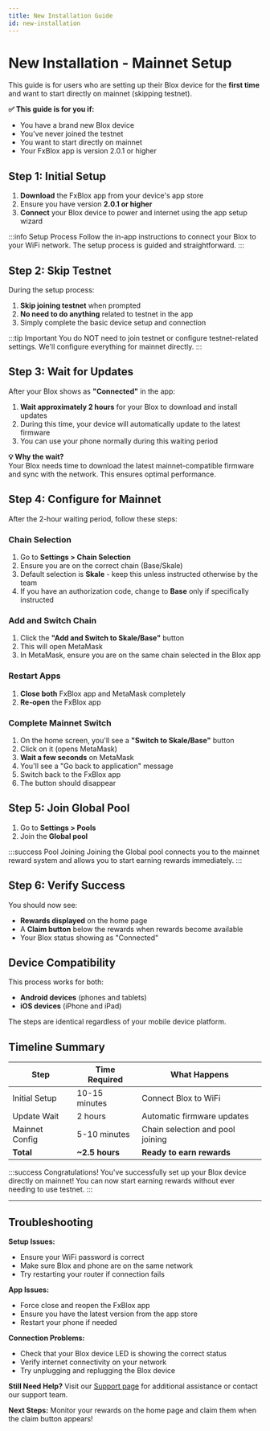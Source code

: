 ```yaml
---
title: New Installation Guide
id: new-installation
---
```


# New Installation - Mainnet Setup

This guide is for users who are setting up their Blox device for the **first time** and want to start directly on mainnet (skipping testnet).

<div style={{backgroundColor: '#e8f5e8', padding: '15px', borderRadius: '8px', margin: '20px 0'}}>
<strong>✅ This guide is for you if:</strong>
<ul>
<li>You have a brand new Blox device</li>
<li>You've never joined the testnet</li>
<li>You want to start directly on mainnet</li>
<li>Your FxBlox app is version 2.0.1 or higher</li>
</ul>
</div>

## Step 1: Initial Setup

1. **Download** the FxBlox app from your device's app store
2. Ensure you have version **2.0.1 or higher**
3. **Connect** your Blox device to power and internet using the app setup wizard

:::info Setup Process
Follow the in-app instructions to connect your Blox to your WiFi network. The setup process is guided and straightforward.
:::

## Step 2: Skip Testnet

During the setup process:

1. **Skip joining testnet** when prompted
2. **No need to do anything** related to testnet in the app
3. Simply complete the basic device setup and connection

:::tip Important
You do NOT need to join testnet or configure testnet-related settings. We'll configure everything for mainnet directly.
:::

## Step 3: Wait for Updates

After your Blox shows as **"Connected"** in the app:

1. **Wait approximately 2 hours** for your Blox to download and install updates
2. During this time, your device will automatically update to the latest firmware
3. You can use your phone normally during this waiting period

<div style={{backgroundColor: '#f0f8ff', padding: '15px', borderRadius: '8px', margin: '20px 0'}}>
<strong>💡 Why the wait?</strong>
<br />
Your Blox needs time to download the latest mainnet-compatible firmware and sync with the network. This ensures optimal performance.
</div>

## Step 4: Configure for Mainnet

After the 2-hour waiting period, follow these steps:

### Chain Selection
1. Go to **Settings > Chain Selection**
2. Ensure you are on the correct chain (Base/Skale)
3. Default selection is **Skale** - keep this unless instructed otherwise by the team
4. If you have an authorization code, change to **Base** only if specifically instructed

### Add and Switch Chain
1. Click the **"Add and Switch to Skale/Base"** button
2. This will open MetaMask
3. In MetaMask, ensure you are on the same chain selected in the Blox app

### Restart Apps
1. **Close both** FxBlox app and MetaMask completely
2. **Re-open** the FxBlox app

### Complete Mainnet Switch
1. On the home screen, you'll see a **"Switch to Skale/Base"** button
2. Click on it (opens MetaMask)
3. **Wait a few seconds** on MetaMask
4. You'll see a "Go back to application" message
5. Switch back to the FxBlox app
6. The button should disappear

## Step 5: Join Global Pool

1. Go to **Settings > Pools**
2. Join the **Global pool**

:::success Pool Joining
Joining the Global pool connects you to the mainnet reward system and allows you to start earning rewards immediately.
:::

## Step 6: Verify Success

You should now see:
- **Rewards displayed** on the home page
- A **Claim button** below the rewards when rewards become available
- Your Blox status showing as "Connected"

## Device Compatibility

This process works for both:
- **Android devices** (phones and tablets)
- **iOS devices** (iPhone and iPad)

The steps are identical regardless of your mobile device platform.

## Timeline Summary

| Step | Time Required | What Happens |
|------|---------------|--------------|
| Initial Setup | 10-15 minutes | Connect Blox to WiFi |
| Update Wait | 2 hours | Automatic firmware updates |
| Mainnet Config | 5-10 minutes | Chain selection and pool joining |
| **Total** | **~2.5 hours** | **Ready to earn rewards** |

:::success Congratulations!
You've successfully set up your Blox device directly on mainnet! You can now start earning rewards without ever needing to use testnet.
:::

---

## Troubleshooting

**Setup Issues:**
- Ensure your WiFi password is correct
- Make sure Blox and phone are on the same network
- Try restarting your router if connection fails

**App Issues:**
- Force close and reopen the FxBlox app
- Ensure you have the latest version from the app store
- Restart your phone if needed

**Connection Problems:**
- Check that your Blox device LED is showing the correct status
- Verify internet connectivity on your network
- Try unplugging and replugging the Blox device

**Still Need Help?**
Visit our [Support page](/functionyard/support) for additional assistance or contact our support team.

**Next Steps:** Monitor your rewards on the home page and claim them when the claim button appears!
